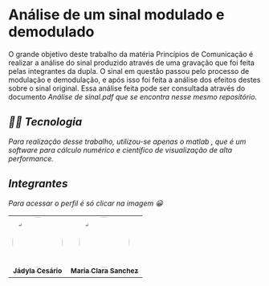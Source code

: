 # Análise de um sinal modulado e demodulado
O grande objetivo deste trabalho da matéria Princípios de Comunicação é realizar a análise do sinal produzido através de uma gravação que foi feita pelas integrantes da dupla. O sinal em questão passou pelo processo de modulação e demodulação, e após isso foi feita a análise dos efeitos destes sobre o sinal original. Essa análise feita pode ser consultada através do documento <i>Análise de sinal.pdf<i/> que se encontra nesse mesmo repositório.

## :woman_technologist:	 Tecnologia
Para realização desse trabalho, utilizou-se apenas o matlab , que é um software para cálculo numérico e científico de visualização de alta performance.


## Integrantes
Para acessar o perfil é só clicar na imagem :grinning:	
<table align="center">
  <tr>
	<td  align="center"><a  href="https://github.com/Jadyla"><img  style="border-radius: 50%;"  src="https://avatars.githubusercontent.com/u/89875948?v=4"  width="100px;"  alt=""/><br /><sub><b>Jádyla Cesário</b></sub></a><br />
	</td>
    <td align="center"><a href="https://github.com/MariaClaraSanchez"><img style="border-radius: 50%;" src="https://avatars.githubusercontent.com/u/57421273?v=4" width="100px;" alt=""/><br /><sub><b>Maria Clara Sanchez</b></sub></a><br />
</td>
</table>
